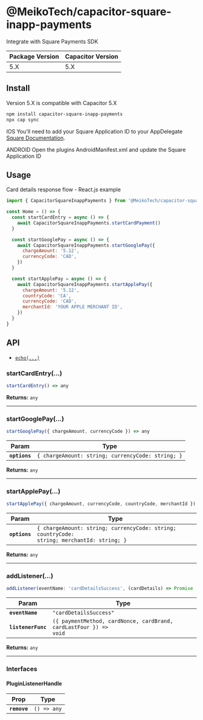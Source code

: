 # @MeikoTech/capacitor-square-inapp-payments

Integrate with Square Payments SDK

| Package Version | Capacitor Version |
| --------------- | ----------------- |
| 5.X             | 5.X               |

## Install

Version 5.X is compatible with Capacitor 5.X

```bash
npm install capacitor-square-inapp-payments
npx cap sync
```

IOS
You'll need to add your Square Application ID to your AppDelegate [Square Documentation](https://developer.squareup.com/docs/in-app-payments-sdk/build-on-ios).

ANDROID
Open the plugins AndroidManifest.xml and update the Square Application ID

## Usage

Card details response flow - React.js example

```js
import { CapacitorSquareInappPayments } from '@MeikoTech/capacitor-square-inapp-payments'

const Home = () => {
  const startCardEntry = async () => {
    await CapacitorSquareInappPayments.startCardPayment()
  }

  const startGooglePay = async () => {
    await CapacitorSquareInappPayments.startGooglePay({
      chargeAmount: '5.12',
      currencyCode: 'CAD',
    })
  }

  const startApplePay = async () => {
    await CapacitorSquareInappPayments.startApplePay({
      chargeAmount: '5.12',
      countryCode: 'CA',
      currencyCode: 'CAD',
      merchantId: 'YOUR APPLE MERCHANT ID',
    })
  }
}
```

## API

<docgen-index>

- [`echo(...)`](#echo)

</docgen-index>

<docgen-api>
<!--Update the source file JSDoc comments and rerun docgen to update the docs below-->

### startCardEntry(...)

```javascript
startCardEntry() => any
```

**Returns:** <code>any</code>

---

### startGooglePay(...)

```javascript
startGooglePay({ chargeAmount, currencyCode }) => any
```

| Param         | Type                                                         |
| ------------- | ------------------------------------------------------------ |
| **`options`** | <code>{ chargeAmount: string; currencyCode: string; }</code> |

**Returns:** <code>any</code>

---

### startApplePay(...)

```javascript
startApplePay({ chargeAmount, currencyCode, countryCode, merchantId }) => any
```

| Param         | Type                                                                                                  |
| ------------- | ----------------------------------------------------------------------------------------------------- |
| **`options`** | <code>{ chargeAmount: string; currencyCode: string; countryCode: string; merchantId: string; }</code> |

**Returns:** <code>any</code>

---

### addListener(...)

```javascript
addListener(eventName: 'cardDetailsSuccess', (cardDetails) => Promise
```

| Param              | Type                                                                            |
| ------------------ | ------------------------------------------------------------------------------- |
| **`eventName`**    | <code>"cardDetailsSuccess"</code>                                               |
| **`listenerFunc`** | <code>({ paymentMethod, cardNonce, cardBrand, cardLastFour }) =&gt; void</code> |

**Returns:** <code>any</code>

---

### Interfaces

#### PluginListenerHandle

| Prop         | Type                      |
| ------------ | ------------------------- |
| **`remove`** | <code>() =&gt; any</code> |
